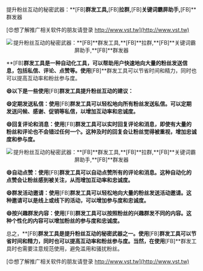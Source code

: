 提升粉丝互动的秘密武器：**[FB]**群发工具,**[FB]**拉群,**[FB]**关键词霸屏助手,**[FB]**群发器

[😍想了解推广相关软件的朋友请登录 http://www.vst.tw](http://www.vst.tw)

 <center><img src="https://vst.tw/MP4/tuiguang/png/7.png" alt="提升粉丝互动的秘密武器：**[FB]**群发工具,**[FB]**拉群,**[FB]**关键词霸屏助手,**[FB]**群发器"></center>

**[FB]**群发工具是一种自动化工具，可以帮助用户快速地向大量的粉丝发送信息，包括私信、评论、点赞等。使用**[FB]**群发工具可以节省时间和精力，同时也可以提高互动率和粉丝参与度。

**😄以下是一些使用**[FB]**群发工具提升粉丝互动的建议：**

**😄定期发送私信：使用**[FB]**群发工具可以轻松地向所有粉丝发送私信。可以定期发送问候、感谢、促销等私信，以增加互动率和忠诚度。**

**😄回复评论和消息：使用**[FB]**群发工具可以实时回复评论和消息，即使有大量的粉丝和评论也不会错过任何一个。这种及时的回复会让粉丝觉得被重视，增加忠诚度和参与度。**

 <center><img src="https://vst.tw/MP4/tuiguang/png/7.png" alt="提升粉丝互动的秘密武器：**[FB]**群发工具,**[FB]**拉群,**[FB]**关键词霸屏助手,**[FB]**群发器"></center>

**😄自动点赞：使用**[FB]**群发工具可以自动点赞所有的评论和消息。这种自动化的点赞会让粉丝感到被关注，从而增加互动率和忠诚度。**

**😄群发活动邀请：使用**[FB]**群发工具可以轻松地向大量的粉丝发送活动邀请。这种邀请可以是线上或线下的活动，可以增加参与度和忠诚度。**

**😄按兴趣群发内容：使用**[FB]**群发工具可以按照粉丝的兴趣群发不同的内容。这种个性化的内容可以增加粉丝的参与度和忠诚度。**

总之，**[FB]**群发工具是提升粉丝互动的秘密武器之一。使用**[FB]**群发工具可以节省时间和精力，同时也可以提高互动率和粉丝参与度。当然，在使用**[FB]**群发工具时也需要注意规范使用，避免滥用和骚扰粉丝。

[😍想了解推广相关软件的朋友请登录 http://www.vst.tw](http://www.vst.tw)



